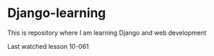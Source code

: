 
# Django-learning
This is repository where I am learning Django and web development

Last watched lesson 10-061

